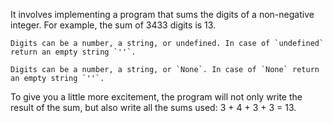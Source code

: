 It involves implementing a program that sums the digits of a non-negative integer. For example, the sum of 3433 digits is 13.

```if:javascript
Digits can be a number, a string, or undefined. In case of `undefined` return an empty string `''`.
```

```if:python
Digits can be a number, a string, or `None`. In case of `None` return an empty string `''`.
```

To give you a little more excitement, the program will not only write the result of the sum, but also write all the sums used: 3 + 4 + 3 + 3 = 13.